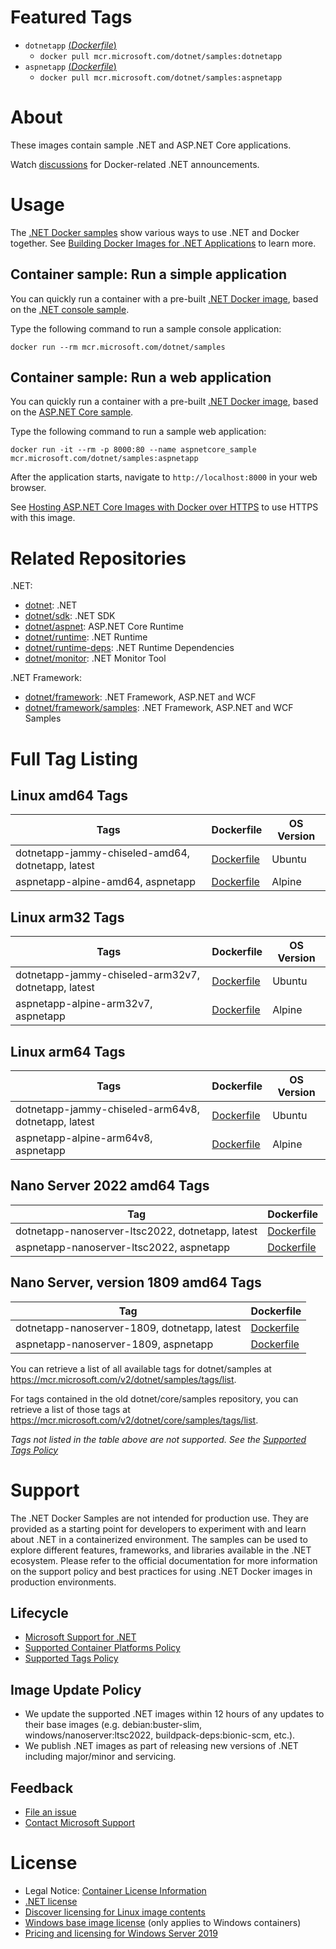 # Featured Tags

* `dotnetapp` [(*Dockerfile*)](https://github.com/dotnet/dotnet-docker/blob/main/samples/dotnetapp/Dockerfile)
  * `docker pull mcr.microsoft.com/dotnet/samples:dotnetapp`
* `aspnetapp` [(*Dockerfile*)](https://github.com/dotnet/dotnet-docker/blob/main/samples/aspnetapp/Dockerfile)
  * `docker pull mcr.microsoft.com/dotnet/samples:aspnetapp`

# About

These images contain sample .NET and ASP.NET Core applications.

Watch [discussions](https://github.com/dotnet/dotnet-docker/discussions/categories/announcements) for Docker-related .NET announcements.

# Usage

The [.NET Docker samples](https://github.com/dotnet/dotnet-docker/blob/main/samples/README.md) show various ways to use .NET and Docker together. See [Building Docker Images for .NET Applications](https://docs.microsoft.com/dotnet/core/docker/building-net-docker-images) to learn more.

## Container sample: Run a simple application

You can quickly run a container with a pre-built [.NET Docker image](https://hub.docker.com/_/microsoft-dotnet-samples/), based on the [.NET console sample](https://github.com/dotnet/dotnet-docker/blob/main/samples/dotnetapp/README.md).

Type the following command to run a sample console application:

```console
docker run --rm mcr.microsoft.com/dotnet/samples
```

## Container sample: Run a web application

You can quickly run a container with a pre-built [.NET Docker image](https://hub.docker.com/_/microsoft-dotnet-samples/), based on the [ASP.NET Core sample](https://github.com/dotnet/dotnet-docker/blob/main/samples/aspnetapp/README.md).

Type the following command to run a sample web application:

```console
docker run -it --rm -p 8000:80 --name aspnetcore_sample mcr.microsoft.com/dotnet/samples:aspnetapp
```

After the application starts, navigate to `http://localhost:8000` in your web browser.

See [Hosting ASP.NET Core Images with Docker over HTTPS](https://github.com/dotnet/dotnet-docker/blob/main/samples/host-aspnetcore-https.md) to use HTTPS with this image.

# Related Repositories

.NET:

* [dotnet](https://hub.docker.com/_/microsoft-dotnet/): .NET
* [dotnet/sdk](https://hub.docker.com/_/microsoft-dotnet-sdk/): .NET SDK
* [dotnet/aspnet](https://hub.docker.com/_/microsoft-dotnet-aspnet/): ASP.NET Core Runtime
* [dotnet/runtime](https://hub.docker.com/_/microsoft-dotnet-runtime/): .NET Runtime
* [dotnet/runtime-deps](https://hub.docker.com/_/microsoft-dotnet-runtime-deps/): .NET Runtime Dependencies
* [dotnet/monitor](https://hub.docker.com/_/microsoft-dotnet-monitor/): .NET Monitor Tool

.NET Framework:

* [dotnet/framework](https://hub.docker.com/_/microsoft-dotnet-framework/): .NET Framework, ASP.NET and WCF
* [dotnet/framework/samples](https://hub.docker.com/_/microsoft-dotnet-framework-samples/): .NET Framework, ASP.NET and WCF Samples

# Full Tag Listing

## Linux amd64 Tags
Tags | Dockerfile | OS Version
-----------| -------------| -------------
dotnetapp-jammy-chiseled-amd64, dotnetapp, latest | [Dockerfile](https://github.com/dotnet/dotnet-docker/blob/main/samples/dotnetapp/Dockerfile.chiseled) | Ubuntu
aspnetapp-alpine-amd64, aspnetapp | [Dockerfile](https://github.com/dotnet/dotnet-docker/blob/main/samples/aspnetapp/Dockerfile.alpine) | Alpine

## Linux arm32 Tags
Tags | Dockerfile | OS Version
-----------| -------------| -------------
dotnetapp-jammy-chiseled-arm32v7, dotnetapp, latest | [Dockerfile](https://github.com/dotnet/dotnet-docker/blob/main/samples/dotnetapp/Dockerfile.chiseled) | Ubuntu
aspnetapp-alpine-arm32v7, aspnetapp | [Dockerfile](https://github.com/dotnet/dotnet-docker/blob/main/samples/aspnetapp/Dockerfile.alpine) | Alpine

## Linux arm64 Tags
Tags | Dockerfile | OS Version
-----------| -------------| -------------
dotnetapp-jammy-chiseled-arm64v8, dotnetapp, latest | [Dockerfile](https://github.com/dotnet/dotnet-docker/blob/main/samples/dotnetapp/Dockerfile.chiseled) | Ubuntu
aspnetapp-alpine-arm64v8, aspnetapp | [Dockerfile](https://github.com/dotnet/dotnet-docker/blob/main/samples/aspnetapp/Dockerfile.alpine) | Alpine

## Nano Server 2022 amd64 Tags
Tag | Dockerfile
---------| ---------------
dotnetapp-nanoserver-ltsc2022, dotnetapp, latest | [Dockerfile](https://github.com/dotnet/dotnet-docker/blob/main/samples/dotnetapp/Dockerfile.nanoserver)
aspnetapp-nanoserver-ltsc2022, aspnetapp | [Dockerfile](https://github.com/dotnet/dotnet-docker/blob/main/samples/aspnetapp/Dockerfile.nanoserver)

## Nano Server, version 1809 amd64 Tags
Tag | Dockerfile
---------| ---------------
dotnetapp-nanoserver-1809, dotnetapp, latest | [Dockerfile](https://github.com/dotnet/dotnet-docker/blob/main/samples/dotnetapp/Dockerfile.nanoserver)
aspnetapp-nanoserver-1809, aspnetapp | [Dockerfile](https://github.com/dotnet/dotnet-docker/blob/main/samples/aspnetapp/Dockerfile.nanoserver)

You can retrieve a list of all available tags for dotnet/samples at https://mcr.microsoft.com/v2/dotnet/samples/tags/list.
<!--End of generated tags-->

For tags contained in the old dotnet/core/samples repository, you can retrieve a list of those tags at https://mcr.microsoft.com/v2/dotnet/core/samples/tags/list.

*Tags not listed in the table above are not supported. See the [Supported Tags Policy](https://github.com/dotnet/dotnet-docker/blob/main/documentation/supported-tags.md)*

# Support

The .NET Docker Samples are not intended for production use. They are provided as a starting point for developers to experiment with and learn about .NET in a containerized environment. The samples can be used to explore different features, frameworks, and libraries available in the .NET ecosystem. Please refer to the official documentation for more information on the support policy and best practices for using .NET Docker images in production environments.

## Lifecycle

* [Microsoft Support for .NET](https://github.com/dotnet/core/blob/main/microsoft-support.md)
* [Supported Container Platforms Policy](https://github.com/dotnet/dotnet-docker/blob/main/documentation/supported-platforms.md)
* [Supported Tags Policy](https://github.com/dotnet/dotnet-docker/blob/main/documentation/supported-tags.md)

## Image Update Policy

* We update the supported .NET images within 12 hours of any updates to their base images (e.g. debian:buster-slim, windows/nanoserver:ltsc2022, buildpack-deps:bionic-scm, etc.).
* We publish .NET images as part of releasing new versions of .NET including major/minor and servicing.

## Feedback

* [File an issue](https://github.com/dotnet/dotnet-docker/issues/new/choose)
* [Contact Microsoft Support](https://support.microsoft.com/contactus/)

# License

* Legal Notice: [Container License Information](https://aka.ms/mcr/osslegalnotice)
* [.NET license](https://github.com/dotnet/dotnet-docker/blob/main/LICENSE)
* [Discover licensing for Linux image contents](https://github.com/dotnet/dotnet-docker/blob/main/documentation/image-artifact-details.md)
* [Windows base image license](https://docs.microsoft.com/virtualization/windowscontainers/images-eula) (only applies to Windows containers)
* [Pricing and licensing for Windows Server 2019](https://www.microsoft.com/cloud-platform/windows-server-pricing)
